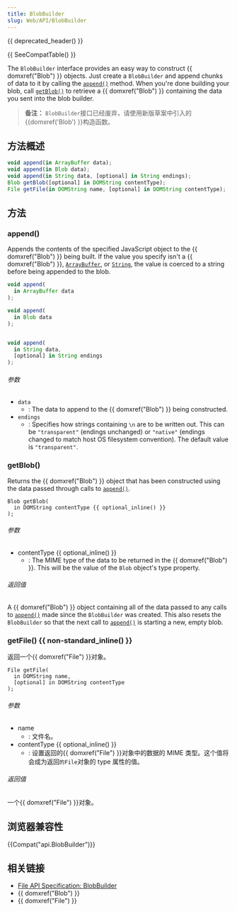```yaml
---
title: BlobBuilder
slug: Web/API/BlobBuilder
---
```

{{ deprecated_header() }}

{{ SeeCompatTable() }}

The `BlobBuilder` interface provides an easy way to construct {{ domxref("Blob") }} objects. Just create a `BlobBuilder` and append chunks of data to it by calling the [`append()`](#append) method. When you're done building your blob, call [`getBlob()`](#getBlob) to retrieve a {{ domxref("Blob") }} containing the data you sent into the blob builder.

> **备注：** `BlobBuilder`接口已经废弃，请使用新版草案中引入的 {{domxref('Blob') }}构造函数。

## 方法概述

```js
void append(in ArrayBuffer data);
void append(in Blob data);
void append(in String data, [optional] in String endings);
Blob getBlob([optional] in DOMString contentType);
File getFile(in DOMString name, [optional] in DOMString contentType);
```

## 方法

### append()

Appends the contents of the specified JavaScript object to the {{ domxref("Blob") }} being built. If the value you specify isn't a {{ domxref("Blob") }}, [`ArrayBuffer`](/zh-CN/JavaScript_typed_arrays/ArrayBuffer), or [`String`](/zh-CN/JavaScript/Reference/Global_Objects/String), the value is coerced to a string before being appended to the blob.

```js
void append(
  in ArrayBuffer data
);

void append(
  in Blob data
);


void append(
  in String data,
  [optional] in String endings
);
```

###### 参数

- `data`
  - : The data to append to the {{ domxref("Blob") }} being constructed.
- `endings`
  - : Specifies how strings containing `\n` are to be written out. This can be `"transparent"` (endings unchanged) or `"native"` (endings changed to match host OS filesystem convention). The default value is `"transparent"`.

### getBlob()

Returns the {{ domxref("Blob") }} object that has been constructed using the data passed through calls to [`append()`](#append).

```
Blob getBlob(
  in DOMString contentType {{ optional_inline() }}
);
```

###### 参数

- contentType {{ optional_inline() }}
  - : The MIME type of the data to be returned in the {{ domxref("Blob") }}. This will be the value of the `Blob` object's type property.

###### 返回值

A {{ domxref("Blob") }} object containing all of the data passed to any calls to [`append()`](#append) made since the `BlobBuilder` was created. This also resets the `BlobBuilder` so that the next call to [`append()`](#append) is starting a new, empty blob.

### getFile() {{ non-standard_inline() }}

返回一个{{ domxref("File") }}对象。

```
File getFile(
  in DOMString name,
  [optional] in DOMString contentType
);
```

###### 参数

- name
  - : 文件名。
- contentType {{ optional_inline() }}
  - : 设置返回的{{ domxref("File") }}对象中的数据的 MIME 类型。这个值将会成为返回`的File`对象的 type 属性的值。

###### 返回值

一个{{ domxref("File") }}对象。

## 浏览器兼容性

{{Compat("api.BlobBuilder")}}

## 相关链接

- [File API Specification: BlobBuilder](http://dev.w3.org/2009/dap/file-system/file-writer.html#idl-def-BlobBuilder)
- {{ domxref("Blob") }}
- {{ domxref("File") }}
